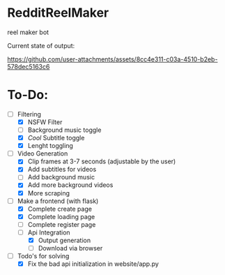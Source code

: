 # RedditReelMaker

reel maker bot

Current state of output:

https://github.com/user-attachments/assets/8cc4e311-c03a-4510-b2eb-578dec5163c6

# To-Do:

- [ ] Filtering <br>
  - [X] NSFW Filter <br>
  - [ ] Background music toggle <br>
  - [X] *Cool* Subtitle toggle <br>
  - [X] Lenght toggling
- [ ] Video Generation
  - [X] Clip frames at 3-7 seconds (adjustable by the user) 
  - [X] Add subtitles for videos <br>
  - [ ] Add background music  <br>
  - [X] Add more background videos
  - [X] More scraping  
- [ ] Make a frontend (with flask) <br>
  - [X] Complete create page
  - [X] Complete loading page
  - [ ] Complete register page
  - [ ] Api Integration 
    - [X] Output generation
    - [ ] Download via browser
       
- [ ] Todo's for solving
  - [X] Fix the bad api initialization in website/app.py  
